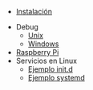 - [Instalación](/)
<!-- - [Código fuente](/sources_install.md)
- [Compilar binarios](/binary_build.md)
- [Setup](/setup.md) -->
- Debug
  - [Unix](/debug-unix.md)
  - [Windows](/debug-windows.md)
- [Raspberry Pi](/raspberry.md)
- Servicios en Linux
  - [Ejemplo init.d](/examples/etc_init.d_theeye-agent ":ignore")
  - [Ejemplo systemd](/examples/etc_systemd_system_theeye-agent.service ":ignore")